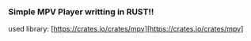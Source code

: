 ### Simple MPV Player writting in RUST!!

used library:
[https://crates.io/crates/mpv][https://crates.io/crates/mpv]
